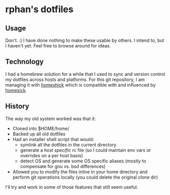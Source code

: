 # rphan's dotfiles

## Usage

Don't. :)  I have done nothing to make these usable by others.  I intend to,
but I haven't yet.  Feel free to browse around for ideas.

## Technology

I had a homebrew solution for a while that I used to sync and version control
my dotfiles across hosts and platforms.  For this git repository, I am managing it with
[homeshick](https://github.com/andsens/homeshick) which is compatible with and influenced by
[homesick](https://github.com/technicalpickles/homesick).

## History

The way my old system worked was that it:

  * Cloned into $HOME/home/
  * Backed up all old dotfiles
  * Had an installer shell script that would:
    * symlink all the dotfiles in the current directory
    * generate a _host specific_ rc file (so I could maintain env vars or overrides on a per host basis)
    * detect OS and generate some OS specific aliases (mostly to compensate for gnu vs. bsd differences)
  * Allowed you to modify the files inline in your home directory and perform git operations locally (you could delete the original clone dir)

I'll try and work in some of those features that still seem useful.
